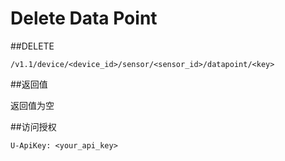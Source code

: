 # Delete Data Point

##DELETE

    /v1.1/device/<device_id>/sensor/<sensor_id>/datapoint/<key>

##返回值

返回值为空

##访问授权

    U-ApiKey: <your_api_key>
